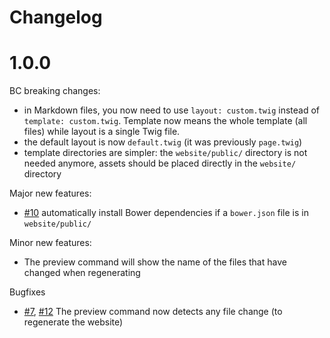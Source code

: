 # Changelog

# 1.0.0

BC breaking changes:

- in Markdown files, you now need to use `layout: custom.twig` instead of `template: custom.twig`. Template now means the whole template (all files) while layout is a single Twig file.
- the default layout is now `default.twig` (it was previously `page.twig`)
- template directories are simpler: the `website/public/` directory is not needed anymore, assets should be placed directly in the `website/` directory

Major new features:

- [#10](https://github.com/mnapoli/Couscous/pull/10) automatically install Bower dependencies if a `bower.json` file is in `website/public/`

Minor new features:

- The preview command will show the name of the files that have changed when regenerating

Bugfixes

- [#7](https://github.com/mnapoli/Couscous/issues/7), [#12](https://github.com/mnapoli/Couscous/issues/12) The preview command now detects any file change (to regenerate the website)
